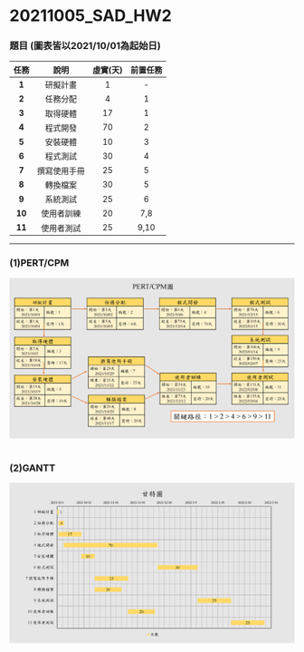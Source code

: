 # 20211005_SAD_HW2
### 題目 (圖表皆以2021/10/01為起始日)
|任務|說明|虛實(天)|前置任務|
|:---:|:---:|:---:|:---:|
|**1**|研擬計畫|1|-|
|**2**|任務分配|4|1|
|**3**|取得硬體|17|1|
|**4**|程式開發|70|2|
|**5**|安裝硬體|10|3|
|**6**|程式測試|30|4|
|**7**|撰寫使用手冊|25|5|
|**8**|轉換檔案|30|5|
|**9**|系統測試|25|6|
|**10**|使用者訓練|20|7,8|
|**11**|使用者測試|25|9,10|
***
### (1)PERT/CPM
![fig](PERT.CPM.png "PERT.CPM")
#
### (2)GANTT
![fig](GANTT.png "GANTT")
